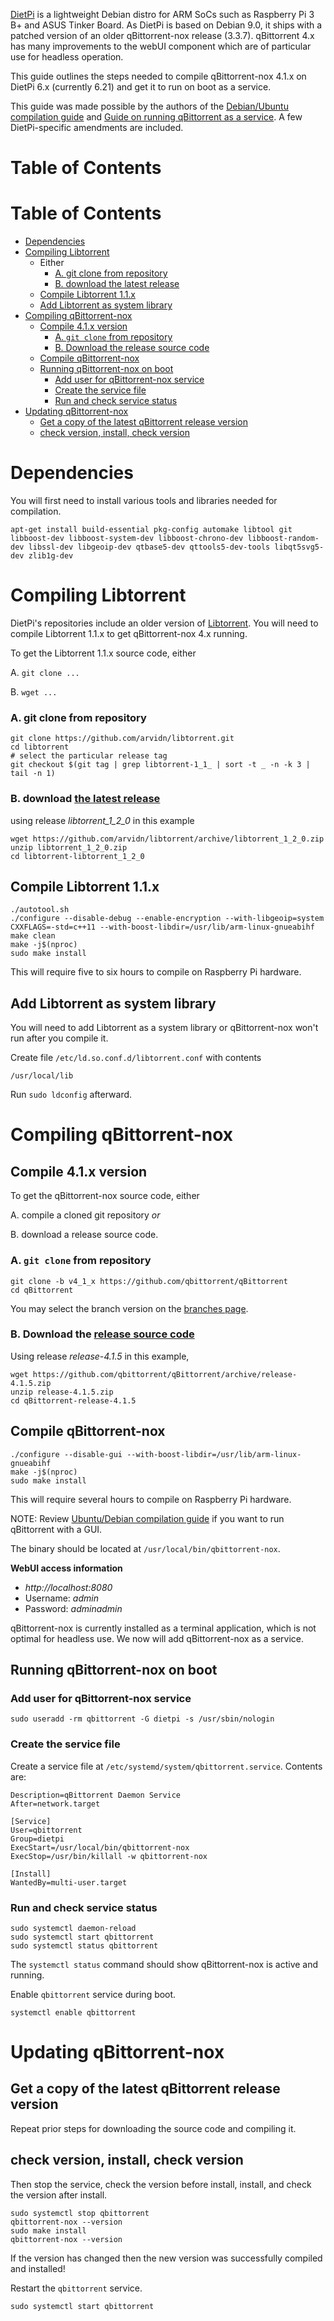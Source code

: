 [DietPi](https://dietpi.com/ "DietPi Homepage") is a lightweight Debian distro for ARM SoCs such as Raspberry Pi 3 B+ and ASUS Tinker Board. As DietPi is based on Debian 9.0, it ships with a patched version of an older qBittorrent-nox release (3.3.7). qBittorrent 4.x has many improvements to the webUI component which are of particular use for headless operation. 

This guide outlines the steps needed to compile qBittorrent-nox 4.1.x on DietPi 6.x (currently 6.21) and get it to run on boot as a service.  

This guide was made possible by the authors of the [Debian/Ubuntu compilation guide](https://github.com/qbittorrent/qBittorrent/wiki/Compiling-qBittorrent-on-Debian-and-Ubuntu "Debian/Ubuntu compilation guide") and [Guide on running qBittorrent as a service](https://github.com/qbittorrent/qBittorrent/wiki/Setting-up-qBittorrent-on-Ubuntu-server-as-daemon-with-Web-interface-(15.04-and-newer) "Guide on running qBittorrent as a service"). A few DietPi-specific amendments are included. 
    
# Table of Contents

# Table of Contents

* [Dependencies ](#dependencies-)
* [Compiling Libtorrent ](#compiling-libtorrent-)
    * Either
        * [A. git clone from repository](#a-git-clone-from-repository)
        * [B. download the latest release](https://github.com/arvidn/libtorrent/releases)
    * [Compile Libtorrent 1.1.x](#compile-libtorrent-11x)
    * [Add Libtorrent as system library ](#add-libtorrent-as-system-library-)
* [Compiling qBittorrent-nox ](#compiling-qbittorrent-nox-)
    * [Compile 4.1.x version](#compile-41x-version)
        * [A. `git clone` from repository](#a-git-clone-from-repository-1)
        * [B. Download the release source code](https://github.com/qbittorrent/qBittorrent/releases)
    * [Compile qBittorrent-nox](#compile-qbittorrent-nox)
    * [Running qBittorrent-nox on boot ](#running-qbittorrent-nox-on-boot-)
        * [Add user for qBittorrent-nox service](#add-user-for-qbittorrent-nox-service)
        * [Create the service file](#create-the-service-file)
        * [Run and check service status](#run-and-check-service-status)
* [Updating qBittorrent-nox ](#updating-qbittorrent-nox-)
    * [Get a copy of the latest qBittorrent release version](#get-a-copy-of-the-latest-qbittorrent-release-version)
    * [check version, install, check version](#check-version-install-check-version)

# Dependencies <a name="dependencies"></a>
You will first need to install various tools and libraries needed for compilation. 

`apt-get install build-essential pkg-config automake libtool git libboost-dev libboost-system-dev libboost-chrono-dev libboost-random-dev libssl-dev libgeoip-dev qtbase5-dev qttools5-dev-tools libqt5svg5-dev zlib1g-dev`

# Compiling Libtorrent <a name="libtorrent"></a>
DietPi's repositories include an older version of [Libtorrent](https://libtorrent.org/ "Libtorrent"). You will need to compile Libtorrent 1.1.x to get qBittorrent-nox 4.x running. 

To get the Libtorrent 1.1.x source code, either

A. `git clone ...`

B. `wget ...`

### A. git clone from repository

~~~~
git clone https://github.com/arvidn/libtorrent.git
cd libtorrent
# select the particular release tag
git checkout $(git tag | grep libtorrent-1_1_ | sort -t _ -n -k 3 | tail -n 1)
~~~~~

### B. download [the latest release](https://github.com/arvidn/libtorrent/releases)

using release *libtorrent_1_2_0* in this example
~~~~~
wget https://github.com/arvidn/libtorrent/archive/libtorrent_1_2_0.zip
unzip libtorrent_1_2_0.zip
cd libtorrent-libtorrent_1_2_0
~~~~~


## Compile Libtorrent 1.1.x

~~~~
./autotool.sh
./configure --disable-debug --enable-encryption --with-libgeoip=system CXXFLAGS=-std=c++11 --with-boost-libdir=/usr/lib/arm-linux-gnueabihf 
make clean
make -j$(nproc)
sudo make install
~~~~~

This will require five to six hours to compile on Raspberry Pi hardware.

## Add Libtorrent as system library <a name="systemlibrary"></a>

You will need to add Libtorrent as a system library or qBittorrent-nox won't run after you compile it.

Create file `/etc/ld.so.conf.d/libtorrent.conf` with contents

~~~~~
/usr/local/lib
~~~~~

Run `sudo ldconfig` afterward.

#  Compiling qBittorrent-nox <a name="qbittorrentnox"></a>

## Compile 4.1.x version

To get the qBittorrent-nox source code, either

A. compile a cloned git repository _or_

B. download a release source code.

### A. `git clone` from repository

~~~~
git clone -b v4_1_x https://github.com/qbittorrent/qBittorrent
cd qBittorrent
~~~~~

You may select the branch version on the [branches page](https://github.com/qbittorrent/qBittorrent/branches). 

### B. Download the [release source code](https://github.com/qbittorrent/qBittorrent/releases)

Using release *release-4.1.5* in this example,

~~~~
wget https://github.com/qbittorrent/qBittorrent/archive/release-4.1.5.zip
unzip release-4.1.5.zip
cd qBittorrent-release-4.1.5
~~~~~

## Compile qBittorrent-nox

~~~~
./configure --disable-gui --with-boost-libdir=/usr/lib/arm-linux-gnueabihf
make -j$(nproc)
sudo make install
~~~~~

This will require several hours to compile on Raspberry Pi hardware.

NOTE: Review [Ubuntu/Debian compilation guide](https://github.com/qbittorrent/qBittorrent/wiki/Compiling-qBittorrent-on-Debian-and-Ubuntu#Compiling_qBittorrent_with_the_GUI) if you want to run qBittorrent with a GUI.

The binary should be located at `/usr/local/bin/qbittorrent-nox`.

**WebUI access information**
* _http://localhost:8080_
* Username: _admin_
* Password: _adminadmin_

qBittorrent-nox is currently installed as a terminal application, which is not optimal for headless use. We now will add qBittorrent-nox as a service.

## Running qBittorrent-nox on boot <a name="onboot"></a>

### Add user for qBittorrent-nox service

~~~~
sudo useradd -rm qbittorrent -G dietpi -s /usr/sbin/nologin
~~~~

### Create the service file

Create a service file at `/etc/systemd/system/qbittorrent.service`.  Contents are:
~~~~
Description=qBittorrent Daemon Service
After=network.target

[Service]
User=qbittorrent
Group=dietpi
ExecStart=/usr/local/bin/qbittorrent-nox
ExecStop=/usr/bin/killall -w qbittorrent-nox

[Install]
WantedBy=multi-user.target
~~~~~   

### Run and check service status
~~~~
sudo systemctl daemon-reload
sudo systemctl start qbittorrent
sudo systemctl status qbittorrent
~~~~~

The `systemctl status` command should show qBittorrent-nox is active and running.

Enable `qbittorrent` service during boot.

~~~~
systemctl enable qbittorrent
~~~~~

# Updating qBittorrent-nox <a name="upqbt"></a>

## Get a copy of the latest qBittorrent release version

Repeat prior steps for downloading the source code and compiling it.

## check version, install, check version

Then stop the service, check the version before install, install, and check the version after install.

~~~~
sudo systemctl stop qbittorrent
qbittorrent-nox --version
sudo make install
qbittorrent-nox --version
~~~~

If the version has changed then the new version was successfully compiled and installed!

Restart the `qbittorrent` service.

~~~~
sudo systemctl start qbittorrent
~~~~